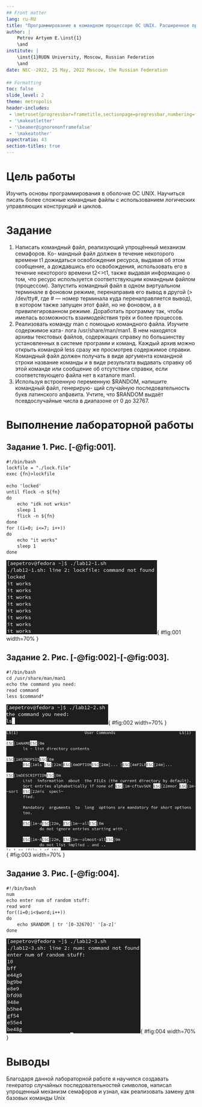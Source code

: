 ```yaml
---
## Front matter
lang: ru-RU
title: "Программирование в командном процессоре ОС UNIX. Расширенное программирование"
author: |
	Petrov Artyem E.\inst{1}
	\and
institute: |
	\inst{1}RUDN University, Moscow, Russian Federation
	\and
date: NEC--2022, 25 May, 2022 Moscow, the Russian Federation

## Formatting
toc: false
slide_level: 2
theme: metropolis
header-includes: 
 - \metroset{progressbar=frametitle,sectionpage=progressbar,numbering=fraction}
 - '\makeatletter'
 - '\beamer@ignorenonframefalse'
 - '\makeatother'
aspectratio: 43
section-titles: true
---
```


# Цель работы

Изучить основы программирования в оболочке ОС UNIX. Научиться писать более
сложные командные файлы с использованием логических управляющих конструкций
и циклов.

# Задание

1. Написать командный файл, реализующий упрощённый механизм семафоров. Ко-
мандный файл должен в течение некоторого времени t1 дожидаться освобождения
ресурса, выдавая об этом сообщение, а дождавшись его освобождения, использовать
его в течение некоторого времени t2<>t1, также выдавая информацию о том, что
ресурс используется соответствующим командным файлом (процессом). Запустить
командный файл в одном виртуальном терминале в фоновом режиме, перенаправив
его вывод в другой (> /dev/tty#, где # — номер терминала куда перенаправляется
вывод), в котором также запущен этот файл, но не фоновом, а в привилегированном
режиме. Доработать программу так, чтобы имелась возможность взаимодействия трёх
и более процессов.
2. Реализовать команду man с помощью командного файла. Изучите содержимое ката-
лога /usr/share/man/man1. В нем находятся архивы текстовых файлов, содержащих
справку по большинству установленных в системе программ и команд. Каждый архив
можно открыть командой less сразу же просмотрев содержимое справки. Командный
файл должен получать в виде аргумента командной строки название команды и в виде
результата выдавать справку об этой команде или сообщение об отсутствии справки,
если соответствующего файла нет в каталоге man1.
3. Используя встроенную переменную $RANDOM, напишите командный файл, генерирую-
щий случайную последовательность букв латинского алфавита. Учтите, что $RANDOM
выдаёт псевдослучайные числа в диапазоне от 0 до 32767.


# Выполнение лабораторной работы

## Задание 1. Рис. [-@fig:001].

``` 
#!/bin/bash
lockfile = "./lock.file"
exec {fn}>lockfile

echo 'locked'
until flock -n ${fn}
do
    echo "idk not wrkin"
    sleep 1
    flick -n ${fn}
done
for ((i=0; i<=7; i++))
do
    echo "it works"
    sleep 1
done
``` 

![1. Выполнение скрипта н.1](image/1.png){ #fig:001 width=70% }

## Задание 2. Рис. [-@fig:002]-[-@fig:003].

```
#!/bin/bash
cd /usr/share/man/man1
echo the command you need:
read command
less $command*
``` 

![2. Выполнение скрипта н.2](image/2.png){ #fig:002 width=70% }

![3.Выполнение скрипта н.2](image/3.png){ #fig:003 width=70% }

## Задание 3. Рис. [-@fig:004].

```
#!/bin/bash
num
echo enter num of random stuff:
read word
for((i=0;i<$word;i++))
do
    echo $RANDOM | tr '[0-32670]' '[a-z]'
done 
``` 
![4.Выполнение скрипта н.3](image/4.png){ #fig:004 width=70% }

# Выводы

Благодаря данной лабораторной работе я научился создавать генератор случайных последовательностей символов, написал упрощенный механизм семафоров и узнал, как реализовать замену для базовых команды Unix
